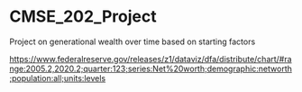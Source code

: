 # CMSE_202_Project
Project on generational wealth over time based on starting factors

https://www.federalreserve.gov/releases/z1/dataviz/dfa/distribute/chart/#range:2005.2,2020.2;quarter:123;series:Net%20worth;demographic:networth;population:all;units:levels
